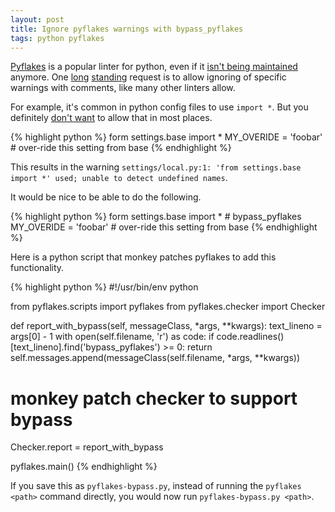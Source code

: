 ```yaml
---
layout: post
title: Ignore pyflakes warnings with bypass_pyflakes
tags: python pyflakes
---
```


[Pyflakes](https://github.com/kevinw/pyflakes) is a popular linter for python, even if it [isn't being maintained](https://github.com/kevinw/pyflakes/commits/master) anymore. One [long](http://stackoverflow.com/questions/5033727/how-do-i-get-pyflakes-to-ignore-a-statement) [standing](https://github.com/kevinw/pyflakes/pull/22) request is to allow ignoring of specific warnings with comments, like many other linters allow.

For example, it's common in python config files to use `import *`. But you definitely [don't want](http://pythonconquerstheuniverse.wordpress.com/2011/03/28/why-import-star-is-a-bad-idea/) to allow that in most places.

{% highlight python %}
form settings.base import *
MY_OVERIDE = 'foobar'  # over-ride this setting from base
{% endhighlight %}

This results in the warning `settings/local.py:1: 'from settings.base import *' used; unable to detect undefined names`.

It would be nice to be able to do the following.

{% highlight python %}
form settings.base import *  # bypass_pyflakes
MY_OVERIDE = 'foobar'  # over-ride this setting from base
{% endhighlight %}

Here is a python script that monkey patches pyflakes to add this functionality.

{% highlight python %}
#!/usr/bin/env python

from pyflakes.scripts import pyflakes
from pyflakes.checker import Checker


def report_with_bypass(self, messageClass, *args, **kwargs):
    text_lineno = args[0] - 1
    with open(self.filename, 'r') as code:
        if code.readlines()[text_lineno].find('bypass_pyflakes') >= 0:
            return
    self.messages.append(messageClass(self.filename, *args, **kwargs))

# monkey patch checker to support bypass
Checker.report = report_with_bypass

pyflakes.main()
{% endhighlight %}

If you save this as `pyflakes-bypass.py`, instead of running the `pyflakes <path>` command directly, you would now run `pyflakes-bypass.py <path>`.
